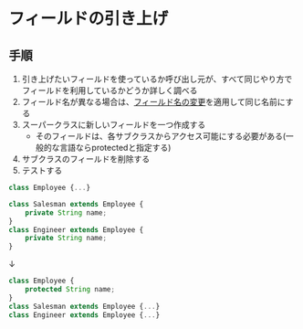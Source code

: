 # フィールドの引き上げ

## 手順
1. 引き上げたいフィールドを使っているか呼び出し元が、すべて同じやり方でフィールドを利用しているかどうか詳しく調べる
2. フィールド名が異なる場合は、[フィールド名の変更](フィールド名の変更.md)を適用して同じ名前にする
3. スーパークラスに新しいフィールドを一つ作成する
   - そのフィールドは、各サブクラスからアクセス可能にする必要がある(一般的な言語ならprotectedと指定する)
4. サブクラスのフィールドを削除する
5. テストする

```js
class Employee {...}

class Salesman extends Employee {
	private String name;
}
class Engineer extends Employee {
	private String name;
}
```
↓
```js
class Employee {
	protected String name;
}
class Salesman extends Employee {...}
class Engineer extends Employee {...}
```